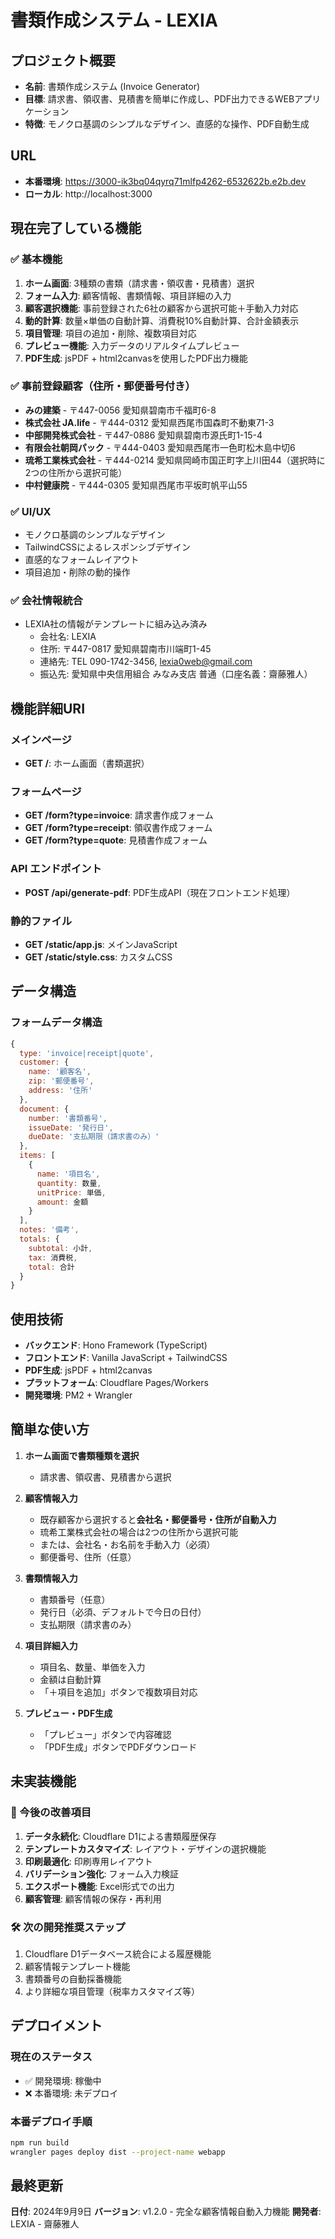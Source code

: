 # 書類作成システム - LEXIA

## プロジェクト概要
- **名前**: 書類作成システム (Invoice Generator)
- **目標**: 請求書、領収書、見積書を簡単に作成し、PDF出力できるWEBアプリケーション
- **特徴**: モノクロ基調のシンプルなデザイン、直感的な操作、PDF自動生成

## URL
- **本番環境**: https://3000-ik3bq04qyrq71mlfp4262-6532622b.e2b.dev
- **ローカル**: http://localhost:3000

## 現在完了している機能

### ✅ 基本機能
1. **ホーム画面**: 3種類の書類（請求書・領収書・見積書）選択
2. **フォーム入力**: 顧客情報、書類情報、項目詳細の入力
3. **顧客選択機能**: 事前登録された6社の顧客から選択可能＋手動入力対応
4. **動的計算**: 数量×単価の自動計算、消費税10%自動計算、合計金額表示
5. **項目管理**: 項目の追加・削除、複数項目対応
6. **プレビュー機能**: 入力データのリアルタイムプレビュー
7. **PDF生成**: jsPDF + html2canvasを使用したPDF出力機能

### ✅ 事前登録顧客（住所・郵便番号付き）
- **みの建築** - 〒447-0056 愛知県碧南市千福町6-8
- **株式会社 JA.life** - 〒444-0312 愛知県西尾市国森町不動東71-3
- **中部開発株式会社** - 〒447-0886 愛知県碧南市源氏町1-15-4
- **有限会社朝岡パック** - 〒444-0403 愛知県西尾市一色町松木島中切6
- **琉希工業株式会社** - 〒444-0214 愛知県岡崎市国正町字上川田44（選択時に2つの住所から選択可能）
- **中村健康院** - 〒444-0305 愛知県西尾市平坂町帆平山55

### ✅ UI/UX
- モノクロ基調のシンプルなデザイン
- TailwindCSSによるレスポンシブデザイン
- 直感的なフォームレイアウト
- 項目追加・削除の動的操作

### ✅ 会社情報統合
- LEXIA社の情報がテンプレートに組み込み済み
  - 会社名: LEXIA
  - 住所: 〒447-0817 愛知県碧南市川端町1-45
  - 連絡先: TEL 090-1742-3456, lexia0web@gmail.com
  - 振込先: 愛知県中央信用組合 みなみ支店 普通（口座名義：齋藤雅人）

## 機能詳細URI

### メインページ
- **GET /**: ホーム画面（書類選択）

### フォームページ  
- **GET /form?type=invoice**: 請求書作成フォーム
- **GET /form?type=receipt**: 領収書作成フォーム
- **GET /form?type=quote**: 見積書作成フォーム

### API エンドポイント
- **POST /api/generate-pdf**: PDF生成API（現在フロントエンド処理）

### 静的ファイル
- **GET /static/app.js**: メインJavaScript
- **GET /static/style.css**: カスタムCSS

## データ構造

### フォームデータ構造
```javascript
{
  type: 'invoice|receipt|quote',
  customer: {
    name: '顧客名',
    zip: '郵便番号',
    address: '住所'
  },
  document: {
    number: '書類番号',
    issueDate: '発行日',
    dueDate: '支払期限（請求書のみ）'
  },
  items: [
    {
      name: '項目名',
      quantity: 数量,
      unitPrice: 単価,
      amount: 金額
    }
  ],
  notes: '備考',
  totals: {
    subtotal: 小計,
    tax: 消費税,
    total: 合計
  }
}
```

## 使用技術
- **バックエンド**: Hono Framework (TypeScript)
- **フロントエンド**: Vanilla JavaScript + TailwindCSS
- **PDF生成**: jsPDF + html2canvas
- **プラットフォーム**: Cloudflare Pages/Workers
- **開発環境**: PM2 + Wrangler

## 簡単な使い方

1. **ホーム画面で書類種類を選択**
   - 請求書、領収書、見積書から選択

2. **顧客情報入力**
   - 既存顧客から選択すると**会社名・郵便番号・住所が自動入力**
   - 琉希工業株式会社の場合は2つの住所から選択可能
   - または、会社名・お名前を手動入力（必須）
   - 郵便番号、住所（任意）

3. **書類情報入力**
   - 書類番号（任意）
   - 発行日（必須、デフォルトで今日の日付）
   - 支払期限（請求書のみ）

4. **項目詳細入力**
   - 項目名、数量、単価を入力
   - 金額は自動計算
   - 「＋項目を追加」ボタンで複数項目対応

5. **プレビュー・PDF生成**
   - 「プレビュー」ボタンで内容確認
   - 「PDF生成」ボタンでPDFダウンロード

## 未実装機能

### 🔄 今後の改善項目
1. **データ永続化**: Cloudflare D1による書類履歴保存
2. **テンプレートカスタマイズ**: レイアウト・デザインの選択機能
3. **印刷最適化**: 印刷専用レイアウト
4. **バリデーション強化**: フォーム入力検証
5. **エクスポート機能**: Excel形式での出力
6. **顧客管理**: 顧客情報の保存・再利用

### 🛠 次の開発推奨ステップ
1. Cloudflare D1データベース統合による履歴機能
2. 顧客情報テンプレート機能
3. 書類番号の自動採番機能
4. より詳細な項目管理（税率カスタマイズ等）

## デプロイメント

### 現在のステータス
- ✅ 開発環境: 稼働中
- ❌ 本番環境: 未デプロイ

### 本番デプロイ手順
```bash
npm run build
wrangler pages deploy dist --project-name webapp
```

## 最終更新
**日付**: 2024年9月9日
**バージョン**: v1.2.0 - 完全な顧客情報自動入力機能
**開発者**: LEXIA - 齋藤雅人